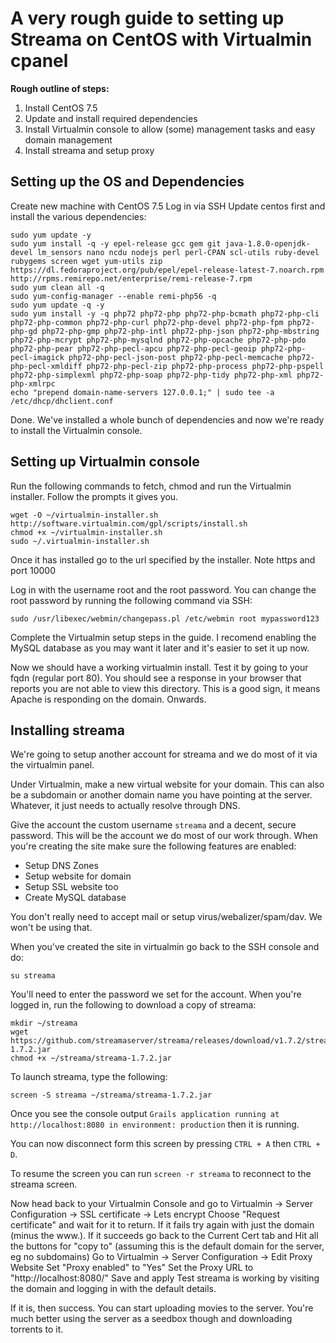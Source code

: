 # A very rough guide to setting up Streama on CentOS with Virtualmin cpanel

**Rough outline of steps:**

1) Install CentOS 7.5
2) Update and install required dependencies
3) Install Virtualmin console to allow (some) management tasks and easy domain management
4) Install streama and setup proxy

## Setting up the OS and Dependencies

Create new machine with CentOS 7.5
Log in via SSH
Update centos first and install the various dependencies:

```
sudo yum update -y
sudo yum install -q -y epel-release gcc gem git java-1.8.0-openjdk-devel lm_sensors nano ncdu nodejs perl perl-CPAN scl-utils ruby-devel rubygems screen wget yum-utils zip https://dl.fedoraproject.org/pub/epel/epel-release-latest-7.noarch.rpm http://rpms.remirepo.net/enterprise/remi-release-7.rpm
sudo yum clean all -q
sudo yum-config-manager --enable remi-php56 -q
sudo yum update -q -y
sudo yum install -y -q php72 php72-php php72-php-bcmath php72-php-cli php72-php-common php72-php-curl php72-php-devel php72-php-fpm php72-php-gd php72-php-gmp php72-php-intl php72-php-json php72-php-mbstring php72-php-mcrypt php72-php-mysqlnd php72-php-opcache php72-php-pdo php72-php-pear php72-php-pecl-apcu php72-php-pecl-geoip php72-php-pecl-imagick php72-php-pecl-json-post php72-php-pecl-memcache php72-php-pecl-xmldiff php72-php-pecl-zip php72-php-process php72-php-pspell php72-php-simplexml php72-php-soap php72-php-tidy php72-php-xml php72-php-xmlrpc
echo "prepend domain-name-servers 127.0.0.1;" | sudo tee -a /etc/dhcp/dhclient.conf
```

Done. We've installed a whole bunch of dependencies and now we're ready to install the Virtualmin console.

## Setting up Virtualmin console

Run the following commands to fetch, chmod and run the Virtualmin installer. Follow the prompts it gives you.

```
wget -O ~/virtualmin-installer.sh http://software.virtualmin.com/gpl/scripts/install.sh
chmod +x ~/virtualmin-installer.sh
sudo ~/.virtualmin-installer.sh
```

Once it has installed go to the url specified by the installer. Note https and port 10000

Log in with the username root and the root password. You can change the root password by running the following command via SSH:

`sudo /usr/libexec/webmin/changepass.pl /etc/webmin root mypassword123`

Complete the Virtualmin setup steps in the guide. I recomend enabling the MySQL database as you may want it later and it's easier to set it up now.

Now we should have a working virtualmin install. Test it by going to your fqdn (regular port 80). You should see a response in your browser that reports you are not able to view this directory. This is a good sign, it means Apache is responding on the domain. Onwards.

## Installing streama

We're going to setup another account for streama and we do most of it via the virtualmin panel.

Under Virtualmin, make a new virtual website for your domain. This can also be a subdomain or another domain name you have pointing at the server. Whatever, it just needs to actually resolve through DNS.

Give the account the custom username `streama` and a decent, secure password. This will be the account we do most of our work through. When you're creating the site make sure the following features are enabled:

 * Setup DNS Zones
 * Setup website for domain
 * Setup SSL website too
 * Create MySQL database

You don't really need to accept mail or setup virus/webalizer/spam/dav. We won't be using that.

When you've created the site in virtualmin go back to the SSH console and do:

`su streama`

You'll need to enter the password we set for the account. When you're logged in, run the following to download a copy of streama:

```
mkdir ~/streama
wget https://github.com/streamaserver/streama/releases/download/v1.7.2/streama-1.7.2.jar
chmod +x ~/streama/streama-1.7.2.jar
```

To launch streama, type the following:

`screen -S streama ~/streama/streama-1.7.2.jar`

Once you see the console output `Grails application running at http://localhost:8080 in environment: production` then it is running. 

You can now disconnect form this screen by pressing `CTRL + A` then `CTRL + D`. 

To resume the screen you can run `screen -r streama` to reconnect to the streama screen.

Now head back to your Virtualmin Console and go to Virtualmin -> Server Configuration -> SSL certificate -> Lets encrypt
Choose "Request certificate" and wait for it to return. If it fails try again with just the domain (minus the www.). If it succeeds go back to the Current Cert tab and Hit all the buttons for "copy to" (assuming this is the default domain for the server, eg no subdomains)
Go to Virtualmin -> Server Configuration -> Edit Proxy Website
Set "Proxy enabled" to "Yes"
Set the Proxy URL to "http://localhost:8080/"
Save and apply
Test streama is working by visiting the domain and logging in with the default details.

If it is, then success. You can start uploading movies to the server. You're much better using the server as a seedbox though and downloading torrents to it.







